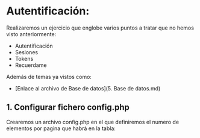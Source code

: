 # Autentificación:

Realizaremos un ejercicio que englobe varios puntos a tratar que no hemos visto anteriormente:

  * Autentificación
  * Sesiones
  * Tokens
  * Recuerdame

Además de temas ya vistos como:

  * [Enlace al archivo de Base de datos](5. Base de datos.md)

## 1. Configurar fichero config.php

Crearemos un archivo config.php en el que definiremos el numero de elementos por pagina que habrá en la tabla:
